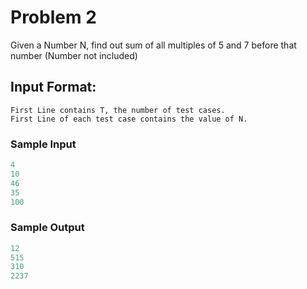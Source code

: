 # Problem 2


Given a Number N, find out sum of all multiples of 5 and 7 before that number (Number not included)


## Input Format:
```
First Line contains T, the number of test cases.
First Line of each test case contains the value of N.
```

### Sample Input
```c
4
10
46
35
100
```

### Sample Output
```c
12
515
310
2237
```